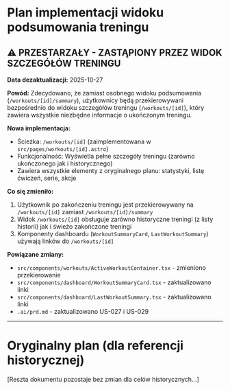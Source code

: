 # Plan implementacji widoku podsumowania treningu

## ⚠️ PRZESTARZAŁY - ZASTĄPIONY PRZEZ WIDOK SZCZEGÓŁÓW TRENINGU

**Data dezaktualizacji:** 2025-10-27

**Powód:** Zdecydowano, że zamiast osobnego widoku podsumowania (`/workouts/[id]/summary`), użytkownicy będą przekierowywani bezpośrednio do widoku szczegółów treningu (`/workouts/[id]`), który zawiera wszystkie niezbędne informacje o ukończonym treningu.

**Nowa implementacja:**
- Ścieżka: `/workouts/[id]` (zaimplementowana w `src/pages/workouts/[id].astro`)
- Funkcjonalność: Wyświetla pełne szczegóły treningu (zarówno ukończonego jak i historycznego)
- Zawiera wszystkie elementy z oryginalnego planu: statystyki, listę ćwiczeń, serie, akcje

**Co się zmieniło:**
1. Użytkownik po zakończeniu treningu jest przekierowywany na `/workouts/[id]` zamiast `/workouts/[id]/summary`
2. Widok `/workouts/[id]` obsługuje zarówno historyczne treningi (z listy historii) jak i świeżo zakończone treningi
3. Komponenty dashboardu (`WorkoutSummaryCard`, `LastWorkoutSummary`) używają linków do `/workouts/[id]`

**Powiązane zmiany:**
- `src/components/workouts/ActiveWorkoutContainer.tsx` - zmieniono przekierowanie
- `src/components/dashboard/WorkoutSummaryCard.tsx` - zaktualizowano linki
- `src/components/dashboard/LastWorkoutSummary.tsx` - zaktualizowano linki
- `.ai/prd.md` - zaktualizowano US-027 i US-029

---

# Oryginalny plan (dla referencji historycznej)

[Reszta dokumentu pozostaje bez zmian dla celów historycznych...]
